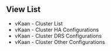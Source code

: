 ## View List

* vKaan - Cluster List
* vKaan - Cluster HA Configurations
* vKaan - Cluster DRS Configurations
* vKaan - Cluster Other Configurations
